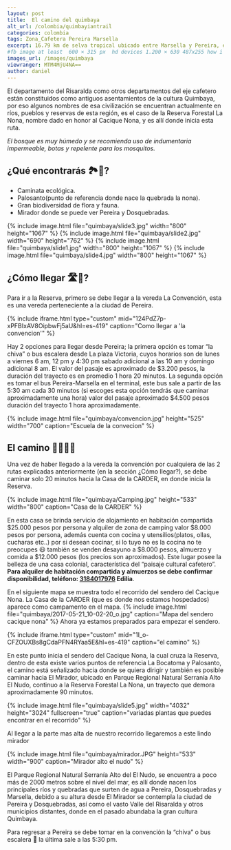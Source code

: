 ```yaml
---
layout: post
title:  El camino del quimbaya
alt_url: /colombia/quimbayiantrail
categories: colombia 
tags: Zona_Cafetera Pereira Marsella
excerpt: 16.79 km de selva tropical ubicado entre Marsella y Pereira, este sendero está lleno de variada vegetación  y termina con una hermosa panorámica de la ciudad de Pereira.Duración del trayecto 1 día.
#fb image at least  600 × 315 px  hd devices 1.200 × 630 487x255 how i see it
images_url: /images/quimbaya
viewranger: MTM4MjU4NA==
author: daniel
---
```

El departamento del Risaralda como otros departamentos del eje cafetero están constituidos como antiguos asentamientos de la cultura Quimbaya, por eso algunos nombres de esa civilización se encuentran actualmente en ríos, pueblos y reservas de esta región, es el caso de la Reserva Forestal La Nona, nombre dado en honor al Cacique Nona, y es allí donde inicia esta ruta.

_El bosque es muy húmedo y se recomienda uso de indumentaria impermeable, botas  y repelente para los mosquitos._

## ¿Qué encontrarás 🏞👀? 

- Caminata ecológica.
- Palosanto(punto de referencia donde nace la quebrada la nona).
- Gran biodiversidad de  flora y fauna.
- Mirador donde se puede ver Pereira y Dosquebradas.


<amp-carousel 
    width="400"
    height="400"
    layout="responsive"
    type="slides"
    autoplay
    delay="2000">
    {% include image.html 
        file="quimbaya/slide3.jpg" 
        width="800"
        height="1067"
    %} 
     {% include image.html 
        file="quimbaya/slide2.jpg" 
        width="690"
        height="762"
    %} 
     {% include image.html 
        file="quimbaya/slide1.jpg" 
        width="800"
        height="1067"
    %} 
     {% include image.html 
        file="quimbaya/slide4.jpg" 
        width="800"
        height="1067"
    %} 
</amp-carousel> 

 
## ¿Cómo llegar 🛣🚌?
Para ir a la Reserva, primero se debe llegar a la vereda La Convención, esta es una vereda perteneciente a la ciudad de Pereira. 

{% include iframe.html
    type="custom"
    mid="124PdZ7p-xPFBIxAV8OipbwFj5aU&hl=es-419"
    caption="Como llegar a 'la convencion'"
%}

Hay 2 opciones para llegar desde Pereira;  la primera opción es tomar “la chiva” o bus escalera desde La plaza Victoria, cuyos horarios son de lunes a viernes 6 am, 12 pm y 4:30 pm sabado adicional a las 10 am y domingo adicional  8 am. El valor del pasaje es aproximado de $3.200 pesos, la duración del trayecto es en promedio 1 hora 20 minutos. La segunda opción es  tomar el bus Pereira-Marsella en el terminal, este bus sale a partir de las 5:30 am cada 30 minutos (si escoges esta opción tendrás que caminar aproximadamente una hora) valor del pasaje aproximado $4.500 pesos duración del trayecto 1 hora aproximadamente.


{% include image.html 
    file="quimbaya/convencion.jpg"
    height="525" 
    width="700"
    caption="Escuela de la convecion"
%} 



## El camino 🚶🏽🚶🏽

Una vez de haber llegado a la vereda la convención por cualquiera de las 2 rutas explicadas anteriormente (en la sección ¿Cómo llegar?), se debe caminar solo 20 minutos hacia la Casa de la CARDER, en donde inicia la Reserva.

{% include image.html 
    file="quimbaya/Camping.jpg"
    height="533" 
    width="800"
    caption="Casa de la CARDER"
%} 

En esta casa se brinda servicio de alojamiento en habitación compartida $25.000 pesos por persona  y alquiler de zona de camping valor $8.000 pesos por persona, además cuenta con cocina y utensilios(platos, ollas, cucharas etc..) por si desean cocinar, si lo tuyo no es la cocina  no te preocupes 😃 también se venden desayuno a $8.000 pesos, almuerzo y comida a $12.000 pesos (los precios son aproximados). Este lugar posee la belleza de una casa colonial, característica del “paisaje cultural cafetero”.
__Para alquiler de habitación compartida y almuerzos se debe confirmar disponibilidad, teléfono: <a href="tel:3184017976">3184017976</a> Edilia__.


En el siguiente mapa se muestra todo el recorrido del sendero del Cacique Nona. La Casa de la CARDER (que es donde nos estamos hospedados) aparece como campamento en el mapa.
 {% include image.html 
   file="quimbaya/2017-05-21_10-02-20_o.jpg" 
   caption="Mapa del sendero cacique nona"
%} 
Ahora ya estamos preparados para empezar el sendero.

{% include iframe.html
    type="custom"
    mid="1I_o-CFZOUXBs8gCdaPFN4RYaa5E&hl=es-419"
    caption="el camino"
%}


En este punto inicia el sendero del Cacique Nona, la cual cruza la Reserva, dentro de esta existe varios puntos de referencia La Bocatoma y Palosanto, el camino está señalizado hacia donde se quiera dirigir y también es posible caminar hacia El Mirador, ubicado en Parque Regional Natural Serranía Alto El Nudo, continuo a la Reserva Forestal La Nona, un trayecto que demora aproximadamente 90 minutos.


{% include image.html 
    file="quimbaya/slide5.jpg" 
    width="4032"
    height="3024"
    fullscreen="true"
    caption="variadas plantas que puedes encontrar en el recorrido"
%} 

Al llegar a la parte mas alta de nuestro recorrido llegaremos a este lindo mirador

 {% include image.html 
   file="quimbaya/mirador.JPG" 
    height="533" 
    width="900"
   caption="Mirador alto el nudo"
%} 

El Parque Regional Natural Serranía Alto del El Nudo, se encuentra a poco más de 2000 metros sobre el nivel del mar, es allí donde nacen los principales ríos y quebradas que surten de agua a Pereira, Dosquebradas y Marsella, debido a su altura desde El Mirador se contempla la ciudad de Pereira y Dosquebradas, así como el vasto Valle del Risaralda y otros municipios distantes, donde en el pasado abundaba la gran cultura Quimbaya.

Para regresar a Pereira se debe tomar en la convención la “chiva” o bus escalera 🚌 la última sale a las 5:30 pm. 

[quimbaya-wikipedia]: https://en.wikipedia.org/wiki/Quimbaya_civilization

